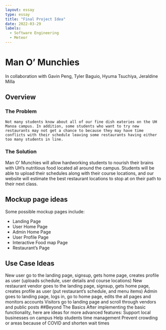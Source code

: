 ```yaml
---
layout: essay
type: essay
title: "Final Project Idea"
date: 2022-03-29
labels:
  - Software Engineering
  - Meteor
---
```


# Man O’ Munchies

In collaboration with Gavin Peng, Tyler Baguio, Hyuma Tsuchiya, Jeraldine Milla

## Overview

### The Problem
	Not many students know about all of our fine dish eateries on the UH Manoa campus. In addition, some students who want to try new restaurants may not get a chance to because they may have time conflicts with their schedule leaving some restaurants having either too many students in line. 

### The Solution
Man O’ Munchies will allow hardworking students to nourish their brains with UH’s nutritious food located all around the campus. Students will be able to upload their schedules along with their course locations, and our website will estimate the best restaurant locations to stop at on their path to their next class.  

## Mockup page ideas
Some possible mockup pages include:
- Landing Page
- User Home Page
- Admin Home Page
- User Profile Page
- Interactive Food map Page
- Restaurant’s Page 

## Use Case Ideas
New user go to the landing page, signsup, gets home page, creates profile as user (uploads schedule, user details and course locations)
New restaurant vendor goes to the landing page, signsup, gets home page, creates profile as user (put restaurant’s schedule, and menu items)
Admin goes to landing page, logs in, go to home page, edits the all pages and monitors accounts
Visitors go to landing page and scroll through vendors and public posts
##Beyond The Basics
After implementing the basic functionality, here are ideas for more advanced features:
Support local businesses on campus
Help students time management 
Prevent crowding or areas because of COVID and shorten wait times 





